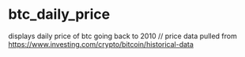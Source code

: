 # btc_daily_price
displays daily price of btc going back to 2010 //
price data pulled from https://www.investing.com/crypto/bitcoin/historical-data
